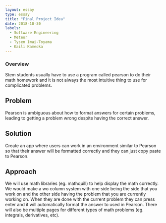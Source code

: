 ```yaml
---
layout: essay
type: essay
title: "Final Project Idea"
date: 2018-10-30
labels:
  - Software Engineering
  - Meteor
  - Tysen Imai-Toyama
  - Kaili Kameoka
---
```


### Overview
Stem students usually have to use a program called pearson to do their math homework and it is not always the most intuitive thing to use for complicated problems.
## Problem
Pearson is ambiguous about how to format answers for certain problems, leading to getting a problem wrong despite having the correct answer.
## Solution
Create an app where users can work in an environment similar to Pearson so that their answer will be formatted correctly and they can just copy paste to Pearson.
## Approach
We will use math libraries (eg. mathquill) to help display the math correctly. We would make a wo column system with one side being the side that you work on and the other side having the problem that you are currently working on. When they are done with the current problem they can press enter and it will automatically format the answer to used in Pearson. There will also be multiple pages for different types of math problems (eg. integrals, derivatives, etc).
